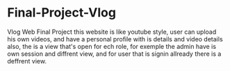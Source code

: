 # Final-Project-Vlog
Vlog Web Final Project
this website is like youtube style,
user can upload his own videos, and have a personal profile with is details and video details also,
the is a view that's open for ech role,
 for exemple the admin have is own session and diffrent view, and for user that is signin allready there is a deffrent view.
